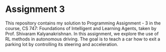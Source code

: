 # Assignment 3
This repository contains my solution to Programming Assignment - 3 in the course, CS 747: Foundations of Intelligent and Learning Agents, taken by Prof. Shivaram Kalyanakrishnan. In this assignment, we explore the use of RL methods in autonomous driving. The goal is to teach a car how to exit a parking lot by controlling its steering and acceleration.
